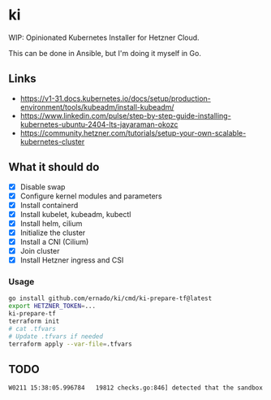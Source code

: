# ki

WIP: Opinionated Kubernetes Installer for Hetzner Cloud.

This can be done in Ansible, but I'm doing it myself in Go.

## Links

- https://v1-31.docs.kubernetes.io/docs/setup/production-environment/tools/kubeadm/install-kubeadm/
- https://www.linkedin.com/pulse/step-by-step-guide-installing-kubernetes-ubuntu-2404-lts-jayaraman-okozc
- https://community.hetzner.com/tutorials/setup-your-own-scalable-kubernetes-cluster

## What it should do

- [x] Disable swap
- [x] Configure kernel modules and parameters
- [x] Install containerd
- [x] Install kubelet, kubeadm, kubectl
- [x] Install helm, cilium
- [x] Initialize the cluster
- [x] Install a CNI (Cilium)
- [x] Join cluster
- [x] Install Hetzner ingress and CSI

### Usage

```bash
go install github.com/ernado/ki/cmd/ki-prepare-tf@latest
export HETZNER_TOKEN=...
ki-prepare-tf
terraform init
# cat .tfvars
# Update .tfvars if needed
terraform apply --var-file=.tfvars
```

## TODO

```bash
W0211 15:38:05.996784   19812 checks.go:846] detected that the sandbox image "registry.k8s.io/pause:3.8" of the container runtime is inconsistent with that used by kubeadm.It is recommended to use "registry.k8s.io/pause:3.10" as the CRI sandbox image.
```
